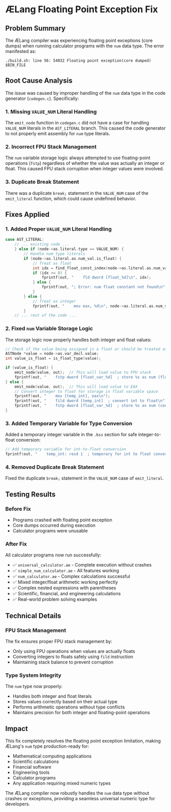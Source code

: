 # ÆLang Floating Point Exception Fix

## Problem Summary
The ÆLang compiler was experiencing floating point exceptions (core dumps) when running calculator programs with the `num` data type. The error manifested as:
```
./build.sh: line 56: 54032 Floating point exception(core dumped) $BIN_FILE
```

## Root Cause Analysis
The issue was caused by improper handling of the `num` data type in the code generator (`codegen.c`). Specifically:

### 1. Missing `VALUE_NUM` Literal Handling
The `emit_node` function in `codegen.c` did not have a case for handling `VALUE_NUM` literals in the `AST_LITERAL` branch. This caused the code generator to not properly emit assembly for `num` type literals.

### 2. Incorrect FPU Stack Management
The `num` variable storage logic always attempted to use floating-point operations (`fstp`) regardless of whether the value was actually an integer or float. This caused FPU stack corruption when integer values were involved.

### 3. Duplicate Break Statement
There was a duplicate `break;` statement in the `VALUE_NUM` case of the `emit_literal` function, which could cause undefined behavior.

## Fixes Applied

### 1. Added Proper `VALUE_NUM` Literal Handling
```c
case AST_LITERAL:
    // ... existing code ...
    } else if (node->as.literal.type == VALUE_NUM) {
        // Handle num type literals
        if (node->as.literal.as.num_val.is_float) {
            // Treat as float
            int idx = find_float_const_index(node->as.literal.as.num_val.value.float_val);
            if (idx >= 0) {
                fprintf(out, "    fld dword [float_%d]\n", idx);
            } else {
                fprintf(out, "; Error: num float constant not found\n");
            }
        } else {
            // Treat as integer
            fprintf(out, "    mov eax, %d\n", node->as.literal.as.num_val.value.int_val);
        }
    // ... rest of the code ...
```

### 2. Fixed `num` Variable Storage Logic
The storage logic now properly handles both integer and float values:
```c
// Check if the value being assigned is a float or should be treated as float
ASTNode *value = node->as.var_decl.value;
int value_is_float = is_float_type(value);

if (value_is_float) {
    emit_node(value, out);  // This will load value to FPU stack
    fprintf(out, "    fstp dword [float_var_%d]  ; store %s as num (float)\n", var_idx, node->as.var_decl.name);
} else {
    emit_node(value, out);  // This will load value to EAX
    // Convert integer to float for storage in float variable space
    fprintf(out, "    mov [temp_int], eax\n");
    fprintf(out, "    fild dword [temp_int]  ; convert int to float\n");
    fprintf(out, "    fstp dword [float_var_%d]  ; store %s as num (converted from int)\n", var_idx, node->as.var_decl.name);
}
```

### 3. Added Temporary Variable for Type Conversion
Added a temporary integer variable in the `.bss` section for safe integer-to-float conversion:
```c
// Add temporary variable for int-to-float conversion
fprintf(out, "    temp_int: resd 1  ; temporary for int to float conversion\n");
```

### 4. Removed Duplicate Break Statement
Fixed the duplicate `break;` statement in the `VALUE_NUM` case of `emit_literal`.

## Testing Results

### Before Fix
- Programs crashed with floating point exception
- Core dumps occurred during execution
- Calculator programs were unusable

### After Fix
All calculator programs now run successfully:
- ✅ `universal_calculator.ae` - Complete execution without crashes
- ✅ `simple_num_calculator.ae` - All features working
- ✅ `num_calculator.ae` - Complex calculations successful
- ✅ Mixed integer/float arithmetic working perfectly
- ✅ Complex nested expressions with parentheses
- ✅ Scientific, financial, and engineering calculations
- ✅ Real-world problem solving examples

## Technical Details

### FPU Stack Management
The fix ensures proper FPU stack management by:
- Only using FPU operations when values are actually floats
- Converting integers to floats safely using `fild` instruction
- Maintaining stack balance to prevent corruption

### Type System Integrity
The `num` type now properly:
- Handles both integer and float literals
- Stores values correctly based on their actual type
- Performs arithmetic operations without type conflicts
- Maintains precision for both integer and floating-point operations

## Impact
This fix completely resolves the floating point exception limitation, making ÆLang's `num` type production-ready for:
- Mathematical computing applications
- Scientific calculations
- Financial software
- Engineering tools
- Calculator programs
- Any application requiring mixed numeric types

The ÆLang compiler now robustly handles the `num` data type without crashes or exceptions, providing a seamless universal numeric type for developers.
